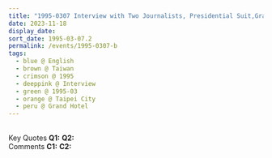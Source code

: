 ```yaml
---
title: "1995-0307 Interview with Two Journalists, Presidential Suit,Grand Hotel, No. 1號, Section 4, Zhongshan N Rd, Zhongshan District, Taipei City, Taiwan"
date: 2023-11-18
display_date: 
sort_date: 1995-03-07.2
permalink: /events/1995-0307-b
tags:
  - blue @ English
  - brown @ Taiwan
  - crimson @ 1995
  - deeppink @ Interview
  - green @ 1995-03
  - orange @ Taipei City
  - peru @ Grand Hotel
---
```


<br>

<wave-list>
  <list-title color="DarkSeaGreen" width="55">Key Quotes</list-title>
  <list-item color="BlanchedAlmond" width="280"><b>Q1:</b> <i></i></list-item>
  <list-item color="Lavender" width="280"><b>Q2:</b> <i></i></list-item>
</wave-list>

<br>

<wave-list>
  <list-title color="DarkSeaGreen" width="55">Comments</list-title>
  <list-item color="BlanchedAlmond" width="280"><b>C1:</b> <i></i></list-item>
  <list-item color="Lavender" width="280"><b>C2:</b> <i></i></list-item>
</wave-list>